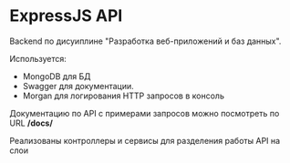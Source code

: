 # ExpressJS API

Backend по дисуиплине "Разработка веб-приложений и баз данных".

Используется:
* MongoDB для БД
* Swagger для документации.
* Morgan для логирования HTTP запросов в консоль

Документацию по API с примерами запросов можно посмотреть по URL **/docs/**

Реализованы контроллеры и сервисы для разделения работы API на слои
